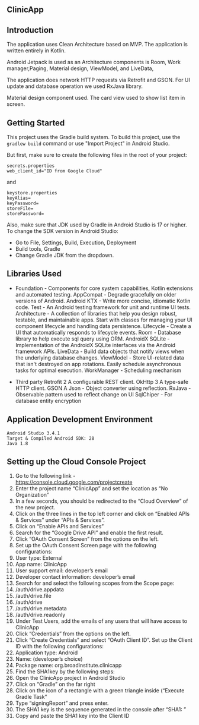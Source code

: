 ## ClinicApp

Introduction
------------
The application uses Clean Architecture based on MVP.
The application is written entirely in Kotlin.

Android Jetpack is used as an Architecture components is Room, Work manager,Paging, Material design, ViewModel, and LiveData,

The application does network HTTP requests via Retrofit and GSON. For UI update and database operation we used RxJava library. 

Material design component used. The card view used to show list item in screen.

Getting Started
---------------
   
This project uses the Gradle build system. To build this project, use the
`gradlew build` command or use "Import Project" in Android Studio. 

But first, make sure to create the following files in the root of your project:
    
    
```
secrets.properties
web_client_id="ID from Google Cloud"
```
    
and
    
```
keystore.properties
keyAlias=
keyPassword=
storeFile=
storePassword=
```
    
Also, make sure that JDK used by Gradle in Android Studio is 17 or higher. To change the SDK version in Android Studio:

* Go to File, Settings, Build, Execution, Deployment
* Build tools, Gradle
* Change Gradle JDK from the dropdown. 
   
Libraries Used
--------------
* Foundation - Components for core system capabilities, Kotlin extensions  and automated testing.
    AppCompat - Degrade gracefully on older versions of Android.
    Android KTX - Write more concise, idiomatic Kotlin code.
    Test - An Android testing framework for unit and runtime UI tests.
    Architecture - A collection of libraries that help you design robust, testable, and maintainable apps.
    Start with classes for managing your UI component lifecycle and handling data persistence.
    Lifecycle - Create a UI that automatically responds to lifecycle events.
    Room - Database library to help execute sql query using ORM.
    AndroidX SQLite -  Implementation of the AndroidX SQLite interfaces via the Android framework APIs.
    LiveData - Build data objects that notify views when the underlying database changes.
    ViewModel - Store UI-related data that isn't destroyed on app rotations. Easily schedule asynchronous tasks for optimal execution.
    WorkManager - Scheduling mechanism 

* Third party
    Retrofit 2 A configurable REST client.
    OkHttp 3 A type-safe HTTP client.
    GSON A Json - Object converter using reflection.
    RxJava - Observable pattern used to reflect change on UI 
    SqlChiper - For database entity encryption    

Application Development Environment
---------------
    Android Studio 3.4.1
    Target & Compiled Android SDK: 28
    Java 1.8

Setting up the Cloud Console Project
---------------
1. Go to the following link - https://console.cloud.google.com/projectcreate
2. Enter the project name “ClinicApp” and set the location as “No Organization”
3. In a few seconds, you should be redirected to the “Cloud Overview” of the new project.
4. Click on the three lines in the top left corner and click on “Enabled APIs & Services” under “APIs & Services”.
5. Click on “Enable APIs and Services”
6. Search for the “Google Drive API” and enable the first result.
7. Click “OAuth Consent Screen” from the options on the left.
8. Set up the OAuth Consent Screen page with the following configurations:
9. User type: External
10. App name: ClinicApp
11. User support email: developer’s email
12. Developer contact information: developer’s email
13. Search for and select the following scopes from the Scope page:
14. /auth/drive.appdata
15. /auth/drive.file
16. /auth/drive
17. /auth/drive.metadata
18. /auth/drive.readonly
19. Under Test Users, add the emails of any users that will have access to ClinicApp
20. Click “Credentials” from the options on the left.
21. Click “Create Credentials” and select “OAuth Client ID”. Set up the Client ID with the following configurations:
22. Application type: Android
23. Name: (developer’s choice)
24. Package name: org.broadinstitute.clinicapp
25. Find the SHA1key by the following steps:
26. Open the ClinicApp project in Android Studio
27. Click on “Gradle” on the far right
28. Click on the icon of a rectangle with a green triangle inside (“Execute Gradle Task”
29. Type “signingReport” and press enter.
30. The SHA1 key is the sequence generated in the console after “SHA1: ”
31. Copy and paste the SHA1 key into the Client ID
